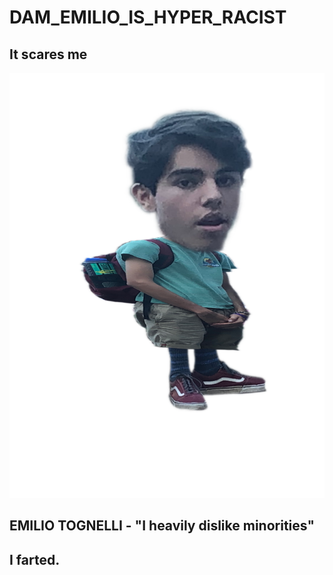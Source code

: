 # DAM_EMILIO_IS_HYPER_RACIST
## It scares me
![BRUH](smallio.png "CUM")
## EMILIO TOGNELLI - "I heavily dislike minorities"
## I farted.

